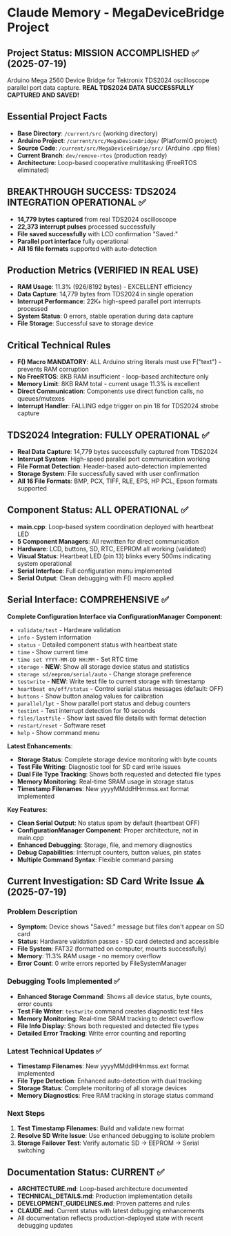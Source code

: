 # Claude Memory - MegaDeviceBridge Project

## Project Status: MISSION ACCOMPLISHED ✅ (2025-07-19)
Arduino Mega 2560 Device Bridge for Tektronix TDS2024 oscilloscope parallel port data capture. **REAL TDS2024 DATA SUCCESSFULLY CAPTURED AND SAVED!**

## Essential Project Facts
- **Base Directory**: `/current/src` (working directory)
- **Arduino Project**: `/current/src/MegaDeviceBridge/` (PlatformIO project)
- **Source Code**: `/current/src/MegaDeviceBridge/src/` (Arduino .cpp files)
- **Current Branch**: `dev/remove-rtos` (production ready)
- **Architecture**: Loop-based cooperative multitasking (FreeRTOS eliminated)

## BREAKTHROUGH SUCCESS: TDS2024 INTEGRATION OPERATIONAL ✅
- **14,779 bytes captured** from real TDS2024 oscilloscope
- **22,373 interrupt pulses** processed successfully
- **File saved successfully** with LCD confirmation "Saved:"
- **Parallel port interface** fully operational
- **All 16 file formats** supported with auto-detection

## Production Metrics (VERIFIED IN REAL USE)
- **RAM Usage**: 11.3% (926/8192 bytes) - EXCELLENT efficiency
- **Data Capture**: 14,779 bytes from TDS2024 in single operation
- **Interrupt Performance**: 22K+ high-speed parallel port interrupts processed
- **System Status**: 0 errors, stable operation during data capture
- **File Storage**: Successful save to storage device

## Critical Technical Rules
- **F() Macro MANDATORY**: ALL Arduino string literals must use F("text") - prevents RAM corruption
- **No FreeRTOS**: 8KB RAM insufficient - loop-based architecture only
- **Memory Limit**: 8KB RAM total - current usage 11.3% is excellent
- **Direct Communication**: Components use direct function calls, no queues/mutexes
- **Interrupt Handler**: FALLING edge trigger on pin 18 for TDS2024 strobe capture

## TDS2024 Integration: FULLY OPERATIONAL ✅
- **Real Data Capture**: 14,779 bytes successfully captured from TDS2024
- **Interrupt System**: High-speed parallel port communication working
- **File Format Detection**: Header-based auto-detection implemented
- **Storage System**: File successfully saved with user confirmation
- **All 16 File Formats**: BMP, PCX, TIFF, RLE, EPS, HP PCL, Epson formats supported

## Component Status: ALL OPERATIONAL ✅
- **main.cpp**: Loop-based system coordination deployed with heartbeat LED
- **5 Component Managers**: All rewritten for direct communication
- **Hardware**: LCD, buttons, SD, RTC, EEPROM all working (validated)
- **Visual Status**: Heartbeat LED (pin 13) blinks every 500ms indicating system operational
- **Serial Interface**: Full configuration menu implemented
- **Serial Output**: Clean debugging with F() macro applied

## Serial Interface: COMPREHENSIVE ✅
**Complete Configuration Interface via ConfigurationManager Component**:
- `validate/test` - Hardware validation
- `info` - System information  
- `status` - Detailed component status with heartbeat state
- `time` - Show current time
- `time set YYYY-MM-DD HH:MM` - Set RTC time
- `storage` - **NEW**: Show all storage device status and statistics
- `storage sd/eeprom/serial/auto` - Change storage preference
- `testwrite` - **NEW**: Write test file to current storage with timestamp
- `heartbeat on/off/status` - Control serial status messages (default: OFF)
- `buttons` - Show button analog values for calibration
- `parallel/lpt` - Show parallel port status and debug counters
- `testint` - Test interrupt detection for 10 seconds
- `files/lastfile` - Show last saved file details with format detection
- `restart/reset` - Software reset
- `help` - Show command menu

**Latest Enhancements**:
- **Storage Status**: Complete storage device monitoring with byte counts
- **Test File Writing**: Diagnostic tool for SD card write issues
- **Dual File Type Tracking**: Shows both requested and detected file types
- **Memory Monitoring**: Real-time SRAM usage in storage status
- **Timestamp Filenames**: New yyyyMMddHHmmss.ext format implemented

**Key Features**:
- **Clean Serial Output**: No status spam by default (heartbeat OFF)
- **ConfigurationManager Component**: Proper architecture, not in main.cpp
- **Enhanced Debugging**: Storage, file, and memory diagnostics
- **Debug Capabilities**: Interrupt counters, button values, pin states
- **Multiple Command Syntax**: Flexible command parsing

## Current Investigation: SD Card Write Issue ⚠️ (2025-07-19)

### Problem Description
- **Symptom**: Device shows "Saved:" message but files don't appear on SD card
- **Status**: Hardware validation passes - SD card detected and accessible
- **File System**: FAT32 (formatted on computer, mounts successfully)
- **Memory**: 11.3% RAM usage - no memory overflow
- **Error Count**: 0 write errors reported by FileSystemManager

### Debugging Tools Implemented ✅
- **Enhanced Storage Command**: Shows all device status, byte counts, error counts
- **Test File Writer**: `testwrite` command creates diagnostic test files
- **Memory Monitoring**: Real-time SRAM tracking to detect overflow
- **File Info Display**: Shows both requested and detected file types
- **Detailed Error Tracking**: Write error counting and reporting

### Latest Technical Updates ✅
- **Timestamp Filenames**: New yyyyMMddHHmmss.ext format implemented
- **File Type Detection**: Enhanced auto-detection with dual tracking
- **Storage Status**: Complete monitoring of all storage devices
- **Memory Diagnostics**: Free RAM tracking in storage status command

### Next Steps
1. **Test Timestamp Filenames**: Build and validate new format
2. **Resolve SD Write Issue**: Use enhanced debugging to isolate problem
3. **Storage Failover Test**: Verify automatic SD → EEPROM → Serial switching

## Documentation Status: CURRENT ✅
- **ARCHITECTURE.md**: Loop-based architecture documented
- **TECHNICAL_DETAILS.md**: Production implementation details
- **DEVELOPMENT_GUIDELINES.md**: Proven patterns and rules
- **CLAUDE.md**: Current status with latest debugging enhancements
- All documentation reflects production-deployed state with recent debugging updates